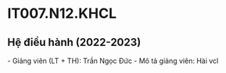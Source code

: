 # IT007.N12.KHCL
<h2>Hệ điều hành (2022-2023)</h2>
- Giảng viên (LT + TH): Trần Ngọc Đức
- Mô tả giảng viên: Hài vcl
